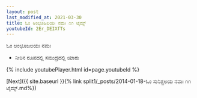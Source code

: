 ```yaml
---
layout: post
last_modified_at: 2021-03-30
title: ಓಂ ಅಂಭೂಜಲಯಃ ನಮಃ ೧೧ ಟೈಮ್ಸ್
youtubeId: 2Er_DEIXfTs
---
```

 
 
 ಓಂ ಅಂಭೂಜಲಯಃ ನಮಃ  
 
 -  ನೀರಿನ ರೂಪದಲ್ಲಿ ಸಮುದ್ರದಲ್ಲಿ ಯಾರು 
 
  
 
  
 
 
 
 
 
 


{% include youtubePlayer.html id=page.youtubeId %}
 
[Next]({{ site.baseurl }}{% link  split1/_posts/2014-01-18-ಓಂ ಸುನಿಶ್ಚಲಯ ನಮಃ ೧೧ ಟೈಮ್ಸ್.md%})
 
